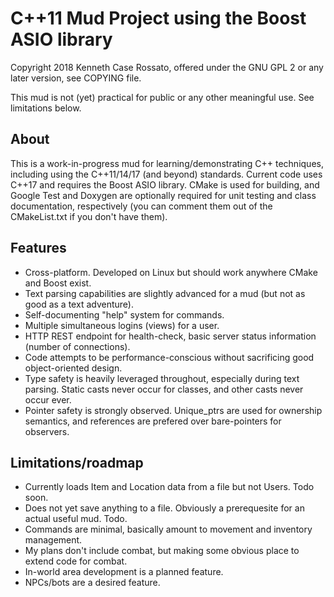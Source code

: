 C++11 Mud Project using the Boost ASIO library
==============================================

Copyright 2018 Kenneth Case Rossato,
 offered under the GNU GPL 2 or any later version, see COPYING file.

This mud is not (yet) practical for public or any other meaningful use.  See limitations below.

About
-----
This is a work-in-progress mud for learning/demonstrating C++ techniques,
including using the C++11/14/17 (and beyond) standards.  Current code uses C++17
and requires the Boost ASIO library.  CMake is used for building, and Google Test
and Doxygen are optionally required for unit testing and class documentation,
respectively (you can comment them out of the CMakeList.txt if you don't have them).

Features
--------
 * Cross-platform.  Developed on Linux but should work anywhere CMake and Boost exist.
 * Text parsing capabilities are slightly advanced for a mud (but not as good as a text adventure).
 * Self-documenting "help" system for commands.
 * Multiple simultaneous logins (views) for a user.
 * HTTP REST endpoint for health-check, basic server status information (number of connections).
 * Code attempts to be performance-conscious without sacrificing good object-oriented design.
 * Type safety is heavily leveraged throughout, especially during text parsing.
   Static casts never occur for classes, and other casts never occur ever.
 * Pointer safety is strongly observed.  Unique_ptrs are used for ownership semantics, and
   references are prefered over bare-pointers for observers.

Limitations/roadmap
-------------------
 * Currently loads Item and Location data from a file but not Users.  Todo soon.
 * Does not yet save anything to a file.  Obviously a prerequesite for an actual useful mud.  Todo.
 * Commands are minimal, basically amount to movement and inventory management.
 * My plans don't include combat, but making some obvious place to extend code for combat.
 * In-world area development is a planned feature.
 * NPCs/bots are a desired feature.
